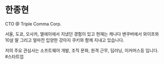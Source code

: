 # 한종현
CTO @ Triple Comma Corp.

서울, 도쿄, 오사카, 엘에이에서 지냈던 경험이 있고 현재는 캐나다 밴쿠버에서 와이프와 10살 딸 그리고 얼마전 입양한 강아지 쿠키와 함께 지내고 있습니다.

저의 주요 관심사는 소프트웨어 개발, 조직 문화, 원격 근무, 딥러닝, 이커머스등 입니다.
#스타트업
